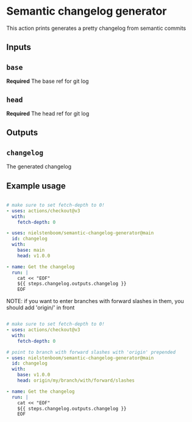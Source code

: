# Semantic changelog generator

This action prints generates a pretty changelog from semantic commits

## Inputs

## `base`

**Required** The base ref for git log

## `head`

**Required** The head ref for git log

## Outputs

## `changelog`

The generated changelog

## Example usage

```yaml

# make sure to set fetch-depth to 0!
- uses: actions/checkout@v3
  with:
    fetch-depth: 0

- uses: nielstenboom/semantic-changelog-generator@main
  id: changelog
  with:
    base: main
    head: v1.0.0

- name: Get the changelog
  run: |
    cat << "EOF"
    ${{ steps.changelog.outputs.changelog }}
    EOF
```

NOTE: if you want to enter branches with forward slashes in them, you should add 'origin/' in front

```yaml

# make sure to set fetch-depth to 0!
- uses: actions/checkout@v3
  with:
    fetch-depth: 0

# point to branch with forward slashes with 'origin' prepended
- uses: nielstenboom/semantic-changelog-generator@main
  id: changelog
  with:
    base: v1.0.0
    head: origin/my/branch/with/forward/slashes

- name: Get the changelog
  run: |
    cat << "EOF"
    ${{ steps.changelog.outputs.changelog }}
    EOF
```
